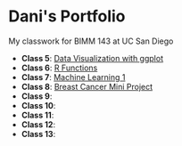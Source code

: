 # Dani's Portfolio
My classwork for BIMM 143 at UC San Diego

- **Class 5**: [Data Visualization with ggplot](https://github.com/danibaur/bimm143_github/blob/main/class05/class05.md)
- **Class 6**: [R Functions](https://github.com/danibaur/bimm143_github/blob/main/class06/class06.md)
- **Class 7**: [Machine Learning 1](https://github.com/danibaur/bimm143_github/blob/main/class07/class07.md)
- **Class 8**: [Breast Cancer Mini Project](https://github.com/danibaur/bimm143_github/blob/main/class08/class08.md)
- **Class 9**:
- **Class 10**:
- **Class 11**:
- **Class 12**:
- **Class 13**:
